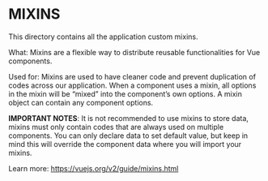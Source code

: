 # MIXINS
This directory contains all the application custom mixins.

What:
Mixins are a flexible way to distribute reusable functionalities for Vue components. 

Used for:
Mixins are used to have cleaner code and prevent duplication of codes across our application.
When a component uses a mixin, all options in the mixin will be “mixed” into the component’s own options.
A mixin object can contain any component options. 

**IMPORTANT NOTES**:
It is not recommended to use mixins to store data, mixins must only contain codes that are always used on multiple components.
You can only declare data to set default value, but keep in mind this will override the component data where you will import your mixins.

Learn more:
https://vuejs.org/v2/guide/mixins.html
